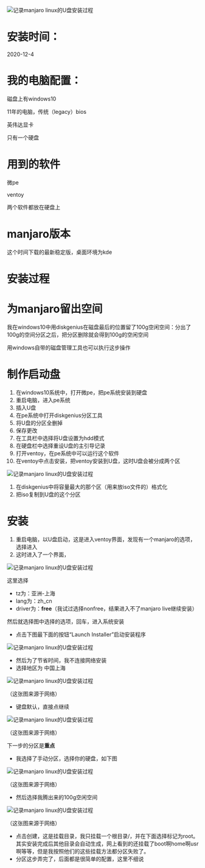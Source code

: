 ![记录manjaro linux的U盘安装过程](https://p3-tt.byteimg.com/origin/pgc-image/9ea8a18a408b4e959ee6ec1fe56b8b7a?from=pc)

# 安装时间：

2020-12-4

# 我的电脑配置：

磁盘上有windows10

11年的电脑，传统（legacy）bios

英伟达显卡

只有一个硬盘

# 用到的软件

微pe

ventoy

两个软件都放在硬盘上

# manjaro版本

这个时间下载的最新稳定版，桌面环境为kde

# 安装过程

# 为manjaro留出空间

我在windows10中用diskgenius在磁盘最后的位置留了100g空闲空间：分出了100g的空间分区之后，把分区删除就会得到100g的空闲空间

用windows自带的磁盘管理工具也可以执行这步操作

# 制作启动盘

1. 在windows10系统中，打开微pe，把pe系统安装到硬盘
2. 重启电脑，进入pe系统
3. 插入U盘
4. 在pe系统中打开diskgenius分区工具
5. 将U盘的分区全删掉
6. 保存更改
7. 在工具栏中选择将U盘设置为hdd模式
8. 在硬盘栏中选择重设U盘的主引导记录
9. 打开ventoy，在pe系统中可以运行这个软件
10. 在ventoy中点击安装，把ventoy安装到U盘，这时U盘会被分成两个区



![记录manjaro linux的U盘安装过程](https://p3-tt.byteimg.com/origin/pgc-image/41ad24ac5daa48a6a8e4c0ac633858f2?from=pc)

1. 在diskgenius中将容量最大的那个区（用来放iso文件的）格式化
2. 把iso复制到U盘的这个分区

# 安装

1. 重启电脑，以U盘启动，这是进入ventoy界面，发现有一个manjaro的选项，选择进入
2. 这时进入了一个界面，



![记录manjaro linux的U盘安装过程](https://p3-tt.byteimg.com/origin/pgc-image/385f468ff9ab4d83a85b38794282ff16?from=pc)

这里选择

- tz为：亚洲-上海
- lang为：zh_cn
- driver为：**free**（我试过选择nonfree，结果进入不了manjaro live继续安装）

然后就选择图中选择的选项，回车，进入系统安装

- 点击下图最下面的按钮“Launch Installer”启动安装程序



![记录manjaro linux的U盘安装过程](https://p3-tt.byteimg.com/origin/pgc-image/57d0526b9caa45cc836f4047d070b43b?from=pc)

- 然后为了节省时间，我不连接网络安装
- 选择地区为 中国上海



![记录manjaro linux的U盘安装过程](https://p6-tt.byteimg.com/origin/pgc-image/61bd3f8144004648857877db11089b89?from=pc)

（这张图来源于网络）

- 键盘默认，直接点继续



![记录manjaro linux的U盘安装过程](https://p6-tt.byteimg.com/origin/pgc-image/44452780b4604b5d93b348753496e485?from=pc)

（这张图来源于网络）

下一步的分区是**重点**

- 我选择了手动分区，选择你的硬盘，如下图



![记录manjaro linux的U盘安装过程](https://p3-tt.byteimg.com/origin/pgc-image/7039cff2cd7f433a947ba55e2fbbb7ae?from=pc)

（这张图来源于网络）

- 然后选择我腾出来的100g空闲空间



![记录manjaro linux的U盘安装过程](https://p6-tt.byteimg.com/origin/pgc-image/c6ad19f875e24027971b67c3108cae3a?from=pc)

（这张图来源于网络）

- 点击创建，这是挂载目录，我只挂载一个根目录/，并在下面选择标记为root。其实安装完成后其他目录会自动生成，网上看到的还挂载了boot啊home啊usr啊等等，但是我按照他们的这些挂载方法都分区失败了。
- 分区这步弄完了，后面都是很简单的配置，这里不细说